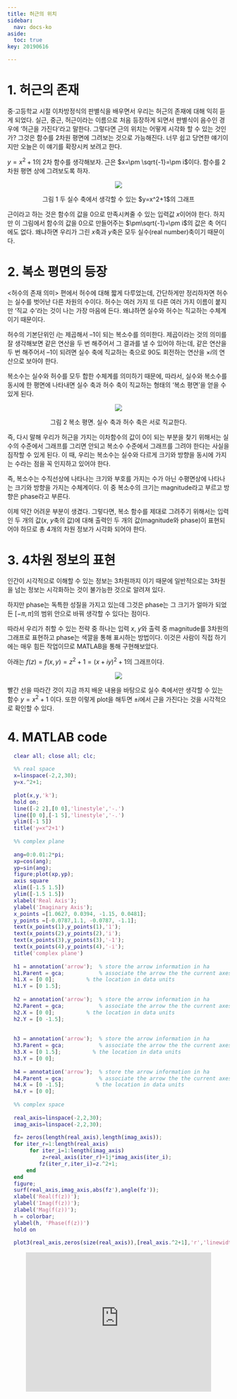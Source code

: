```yaml
---
title: 허근의 위치
sidebar:
  nav: docs-ko
aside:
  toc: true
key: 20190616

---
```



# 1. 허근의 존재

중·고등학교 시절 이차방정식의 판별식을 배우면서 우리는 허근의 존재에 대해 익히 듣게 되었다. 실근, 중근, 허근이라는 이름으로 처음 등장하게 되면서 판별식이 음수인 경우에 ‘허근을 가진다’라고 말한다. 그렇다면 근의 위치는 어떻게 시각화 할 수 있는 것인가? 그것은 함수를 2차원 평면에 그려보는 것으로 가능해진다. 너무 쉽고 당연한 얘기이지만 오늘은 이 얘기를 확장시켜 보려고 한다.

$y=x^2+1$의 2차 함수를 생각해보자. 근은 $x=\pm \sqrt{-1}=\pm i$이다. 함수를 2차원 평면 상에 그려보도록 하자.


<p align="center">
  <img src="https://raw.githubusercontent.com/angeloyeo/angeloyeo.github.io/master/pics/2-3-imaginary_roots/noname01.png">
</p>

<center>그림 1 두 실수 축에서 생각할 수 있는 $y=x^2+1$의 그래프</center>

근이라고 하는 것은 함수의 값을 0으로 만족시켜줄 수 있는 입력값 $x$이어야 한다. 하지만 이 그림에서 함수의 값을 0으로 만들어주는 $\pm\sqrt{-1}=\pm i$의 값은 축 어디에도 없다. 왜냐하면 우리가 그린 $x$축과 $y$축은 모두 실수(real number)축이기 때문이다.

# 2. 복소 평면의 등장

<허수의 존재 의미> 편에서 허수에 대해 짧게 다루었는데, 간단하게만 정리하자면 허수는 실수를 벗어난 다른 차원의 수이다. 허수는 여러 가지 또 다른 여러 가지 이름이 붙지만 ‘직교 수’라는 것이 나는 가장 마음에 든다. 왜냐하면 실수와 허수는 직교하는 수체계이기 때문이다.

 허수의 기본단위인 $i$는 제곱해서 –1이 되는 복소수를 의미한다. 제곱이라는 것의 의미를 잘 생각해보면 같은 연산을 두 번 해주어서 그 결과를 낼 수 있어야 하는데, 같은 연산을 두 번 해주어서 –1이 되려면 실수 축에 직교하는 축으로 90도 회전하는 연산을 $\times i$의 연산으로 보아야 한다. 

복소수는 실수와 허수를 모두 합한 수체계를 의미하기 때문에, 따라서, 실수와 복소수를 동시에 한 평면에 나타내면 실수 축과 허수 축이 직교하는 형태의 ‘복소 평면’을 얻을 수 있게 된다. 

<p align="center">
  <img src="https://raw.githubusercontent.com/angeloyeo/angeloyeo.github.io/master/pics/2-3-imaginary_roots/noname02.png">
</p>

<center>그림 2 복소 평면. 실수 축과 허수 축은 서로 직교한다.</center>

즉, 다시 말해 우리가 허근을 가지는 이차함수의 값이 0이 되는 부분을 찾기 위해서는 실수의 수준에서 그래프를 그리면 안되고 복소수 수준에서 그래프를 그려야 한다는 사실을 짐작할 수 있게 된다. 이 때, 우리는 복소수는 실수와 다르게 크기와 방향을 동시에 가지는 수라는 점을 꼭 인지하고 있어야 한다. 

즉, 복소수는 수직선상에 나타나는 크기와 부호를 가지는 수가 아닌 수평면상에 나타나는 크기와 방향을 가지는 수체계이다. 이 중 복소수의 크기는 magnitude라고 부르고 방향은 phase라고 부른다. 

이제 약간 어려운 부분이 생겼다. 그렇다면, 복소 함수를 제대로 그려주기 위해서는 입력인 두 개의 값($x$, $y$축의 값)에 대해 출력인 두 개의 값(magnitude와 phase)이 표현되어야 하므로 총 4개의 차원 정보가 시각화 되어야 한다.

# 3. 4차원 정보의 표현

인간이 시각적으로 이해할 수 있는 정보는 3차원까지 이기 때문에 일반적으로는 3차원을 넘는 정보는 시각화하는 것이 불가능한 것으로 알려져 있다. 

하지만 phase는 독특한 성질을 가지고 있는데 그것은 phase는 그 크기가 얼마가 되었든 $[-\pi, \pi]$의 범위 안으로 바꿔 생각할 수 있다는 점이다. 

따라서 우리가 취할 수 있는 전략 중 하나는 입력 $x$, $y$와 출력 중 magnitude를 3차원의 그래프로 표현하고 phase는 색깔을 통해 표시하는 방법이다. 이것은 사람이 직접 하기에는 매우 힘든 작업이므로 MATLAB을 통해 구현해보았다. 

아래는 $f(z)=f(x,y)=z^2+1=(x+iy)^2+1$의 그래프이다.

<p align="center">
  <img src="https://raw.githubusercontent.com/angeloyeo/angeloyeo.github.io/master/pics/2-3-imaginary_roots/noname03.png">
</p>

빨간 선을 따라간 것이 지금 까지 배운 내용을 바탕으로 실수 축에서만 생각할 수 있는 함수 $y=x^2+1$ 이다. 또한 이렇게 plot을 해두면 $\pm i$에서 근을 가진다는 것을 시각적으로 확인할 수 있다.

# 4. MATLAB code
```matlab
  clear all; close all; clc;
  
  %% real space
  x=linspace(-2,2,30);
  y=x.^2+1;
   
  plot(x,y,'k');
  hold on;
  line([-2 2],[0 0],'linestyle','-.')
  line([0 0],[-1 5],'linestyle','-.')
  ylim([-1 5])
  title('y=x^2+1')
  
  %% complex plane
  
  ang=0:0.01:2*pi; 
  xp=cos(ang);
  yp=sin(ang);
  figure;plot(xp,yp);
  axis square
  xlim([-1.5 1.5])
  ylim([-1.5 1.5])
  xlabel('Real Axis');
  ylabel('Imaginary Axis');
  x_points =[1.0627, 0.0394, -1.15, 0.0481];
  y_points =[-0.0787,1.1, -0.0787, -1.1];
  text(x_points(1),y_points(1),'1');
  text(x_points(2),y_points(2),'i');
  text(x_points(3),y_points(3),'-1');
  text(x_points(4),y_points(4),'-i');
  title('complex plane')
  
  h1 = annotation('arrow');  % store the arrow information in ha
  h1.Parent = gca;           % associate the arrow the the current axes
  h1.X = [0 0];          % the location in data units
  h1.Y = [0 1.5];   
  
  h2 = annotation('arrow');  % store the arrow information in ha
  h2.Parent = gca;           % associate the arrow the the current axes
  h2.X = [0 0];          % the location in data units
  h2.Y = [0 -1.5];   
  
   
  h3 = annotation('arrow');  % store the arrow information in ha
  h3.Parent = gca;           % associate the arrow the the current axes
  h3.X = [0 1.5];          % the location in data units
  h3.Y = [0 0];   
  
  h4 = annotation('arrow');  % store the arrow information in ha
  h4.Parent = gca;           % associate the arrow the the current axes
  h4.X = [0 -1.5];          % the location in data units
  h4.Y = [0 0];   
  
  %% complex space
  
  real_axis=linspace(-2,2,30);
  imag_axis=linspace(-2,2,30);
   
  fz= zeros(length(real_axis),length(imag_axis));
  for iter_r=1:length(real_axis)
       for iter_i=1:length(imag_axis)
           z=real_axis(iter_r)+1j*imag_axis(iter_i);
          fz(iter_r,iter_i)=z.^2+1;
      end
  end
  figure;
  surf(real_axis,imag_axis,abs(fz'),angle(fz'));
  xlabel('Real(f(z))');
  ylabel('Imag(f(z))');
  zlabel('Mag(f(z))');
  h = colorbar;
  ylabel(h, 'Phase(f(z))')
  hold on
   
  plot3(real_axis,zeros(size(real_axis)),[real_axis.^2+1],'r','linewidth',5)
```

<center>
<iframe width="420" height="315" src="https://www.youtube.com/embed/DJD-s9jK6Tk" frameborder="0" allowfullscreen></iframe></center>
